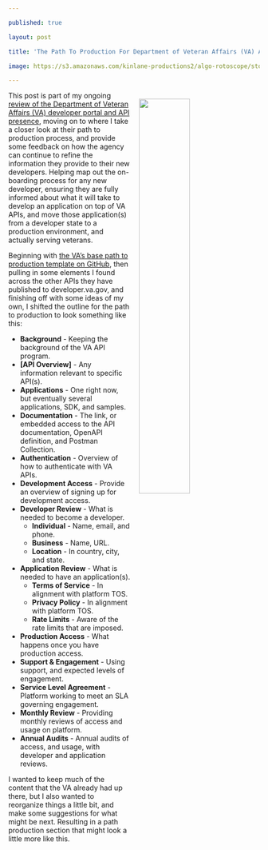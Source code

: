 ---
published: true
layout: post
title: 'The Path To Production For Department of Veteran Affairs (VA) API Applications'
image: https://s3.amazonaws.com/kinlane-productions2/algo-rotoscope/stories/los-angeles-downtow-freeway_blue_circuit_5.jpg
---

<p><img src="https://s3.amazonaws.com/kinlane-productions2/algo-rotoscope/stories/los-angeles-downtow-freeway_blue_circuit_5.jpg" width="45%" align="right" style="padding: 15px;" />
<p>This post is part of my ongoing <a href="http://apievangelist.com/2018/08/28/reviewing-the-department-of-veterans-affairs-va-new-developer-portal/">review of the Department of Veteran Affairs (VA) developer portal and API presence</a>, moving on to where I take a closer look at their path to production process, and provide some feedback on how the agency can continue to refine the information they provide to their new developers. Helping map out the on-boarding process for any new developer, ensuring they are fully informed about what it will take to develop an application on top of VA APIs, and move those application(s) from a developer state to a production environment, and actually serving veterans.

<p>Beginning with <a href="https://github.com/department-of-veterans-affairs/vets-api-clients/blob/master/Alpha-Path-to-Production.md">the VA’s base path to production template on GitHub</a>, then pulling in some elements I found across the other APIs they have published to developer.va.gov, and finishing off with some ideas of my own, I shifted the outline for the path to production to look something like this:

<ul>
  <li><strong>Background</strong> - Keeping the background of the VA API program.</li>
  <li><strong>[API Overview]</strong> - Any information relevant to specific API(s).</li>
  <li><strong>Applications</strong> - One right now, but eventually several applications, SDK, and samples.</li>
  <li><strong>Documentation</strong> - The link, or embedded access to the API documentation, OpenAPI definition, and Postman Collection.</li>
  <li><strong>Authentication</strong> - Overview of how to authenticate with VA APIs.</li>
  <li><strong>Development Access</strong> - Provide an overview of signing up for development access.</li>
  <li><strong>Developer Review</strong> - What is needed to become a developer.
    <ul>
      <li><strong>Individual</strong> - Name, email, and phone.</li>
      <li><strong>Business</strong> - Name, URL.</li>
      <li><strong>Location</strong> - In country, city, and state.</li>
    </ul>
  </li>
  <li><strong>Application Review</strong> - What is needed to have an application(s).
    <ul>
      <li><strong>Terms of Service</strong> - In alignment with platform TOS.</li>
      <li><strong>Privacy Policy</strong> - In alignment with platform TOS.</li>
      <li><strong>Rate Limits</strong> - Aware of the rate limits that are imposed.</li>
    </ul>
  </li>
  <li><strong>Production Access</strong> - What happens once you have production access.</li>
  <li><strong>Support &amp; Engagement</strong> - Using support, and expected levels of engagement.</li>
  <li><strong>Service Level Agreement</strong> - Platform working to meet an SLA governing engagement.</li>
  <li><strong>Monthly Review</strong> - Providing monthly reviews of access and usage on platform.</li>
  <li><strong>Annual Audits</strong> - Annual audits of access, and usage, with developer and application reviews.</li>
</ul>

<p>I wanted to keep much of the content that the VA already had up there, but I also wanted to reorganize things a little bit, and make some suggestions for what might be next. Resulting in a path production section that might look a little more like this.


